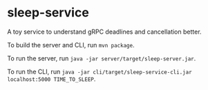 # sleep-service

A toy service to understand gRPC deadlines and cancellation better.

To build the server and CLI, run `mvn package`.

To run the server, run `java -jar server/target/sleep-server.jar`.

To run the CLI, run `java -jar cli/target/sleep-service-cli.jar localhost:5000 TIME_TO_SLEEP`.